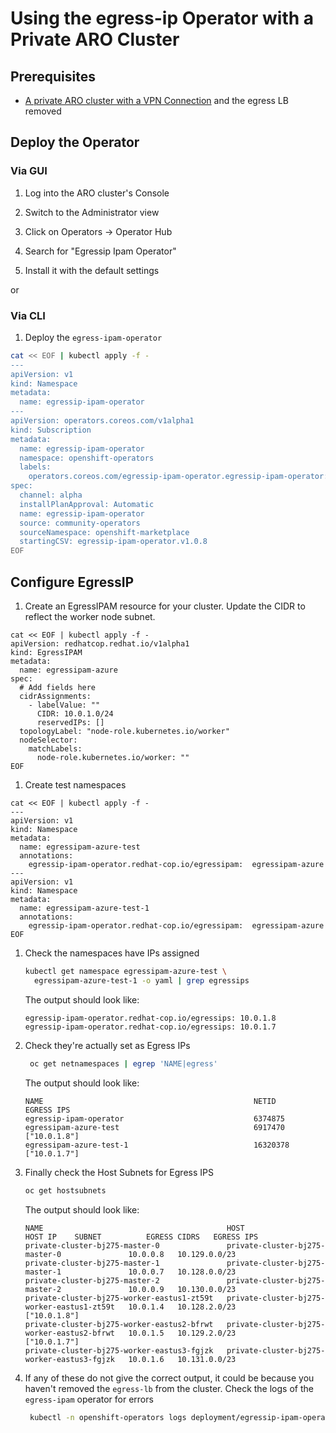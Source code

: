 # Using the egress-ip Operator with a Private ARO Cluster

## Prerequisites

* [A private ARO cluster with a VPN Connection](./private-cluster) and the egress LB removed

## Deploy the Operator

### Via GUI

1. Log into the ARO cluster's Console

1. Switch to the Administrator view

1. Click on Operators -> Operator Hub

1. Search for "Egressip Ipam Operator"

1. Install it with the default settings

or

### Via CLI

1. Deploy the `egress-ipam-operator`

```bash
cat << EOF | kubectl apply -f -
---
apiVersion: v1
kind: Namespace
metadata:
  name: egressip-ipam-operator
---
apiVersion: operators.coreos.com/v1alpha1
kind: Subscription
metadata:
  name: egressip-ipam-operator
  namespace: openshift-operators
  labels:
    operators.coreos.com/egressip-ipam-operator.egressip-ipam-operator: ''
spec:
  channel: alpha
  installPlanApproval: Automatic
  name: egressip-ipam-operator
  source: community-operators
  sourceNamespace: openshift-marketplace
  startingCSV: egressip-ipam-operator.v1.0.8
EOF
```

## Configure EgressIP

1. Create an EgressIPAM resource for your cluster.  Update the CIDR to reflect the worker node subnet.

```
cat << EOF | kubectl apply -f -
apiVersion: redhatcop.redhat.io/v1alpha1
kind: EgressIPAM
metadata:
  name: egressipam-azure
spec:
  # Add fields here
  cidrAssignments:
    - labelValue: ""
      CIDR: 10.0.1.0/24
      reservedIPs: []
  topologyLabel: "node-role.kubernetes.io/worker"
  nodeSelector:
    matchLabels:
      node-role.kubernetes.io/worker: ""
EOF
```

1. Create test namespaces

```
cat << EOF | kubectl apply -f -
---
apiVersion: v1
kind: Namespace
metadata:
  name: egressipam-azure-test
  annotations:
    egressip-ipam-operator.redhat-cop.io/egressipam:  egressipam-azure
---
apiVersion: v1
kind: Namespace
metadata:
  name: egressipam-azure-test-1
  annotations:
    egressip-ipam-operator.redhat-cop.io/egressipam:  egressipam-azure
EOF
```

1. Check the namespaces have IPs assigned

    ```bash
    kubectl get namespace egressipam-azure-test \
      egressipam-azure-test-1 -o yaml | grep egressips
    ```

    The output should look like:

    ```
    egressip-ipam-operator.redhat-cop.io/egressips: 10.0.1.8
    egressip-ipam-operator.redhat-cop.io/egressips: 10.0.1.7
    ```

1. Check they're actually set as Egress IPs

    ```bash
     oc get netnamespaces | egrep 'NAME|egress'
    ```

    The output should look like:

    ```
    NAME                                               NETID      EGRESS IPS
    egressip-ipam-operator                             6374875
    egressipam-azure-test                              6917470    ["10.0.1.8"]
    egressipam-azure-test-1                            16320378   ["10.0.1.7"]
    ```

1. Finally check the Host Subnets for Egress IPS

    ```bash
    oc get hostsubnets
    ```

    The output should look like:

    ```
    NAME                                         HOST                                         HOST IP    SUBNET          EGRESS CIDRS   EGRESS IPS
    private-cluster-bj275-master-0               private-cluster-bj275-master-0               10.0.0.8   10.129.0.0/23
    private-cluster-bj275-master-1               private-cluster-bj275-master-1               10.0.0.7   10.128.0.0/23
    private-cluster-bj275-master-2               private-cluster-bj275-master-2               10.0.0.9   10.130.0.0/23
    private-cluster-bj275-worker-eastus1-zt59t   private-cluster-bj275-worker-eastus1-zt59t   10.0.1.4   10.128.2.0/23                  ["10.0.1.8"]
    private-cluster-bj275-worker-eastus2-bfrwt   private-cluster-bj275-worker-eastus2-bfrwt   10.0.1.5   10.129.2.0/23                  ["10.0.1.7"]
    private-cluster-bj275-worker-eastus3-fgjzk   private-cluster-bj275-worker-eastus3-fgjzk   10.0.1.6   10.131.0.0/23
    ```

1. If any of these do not give the correct output, it could be because you haven't removed the `egress-lb` from the cluster. Check the logs of the `egress-ipam` operator for errors

    ```bash
     kubectl -n openshift-operators logs deployment/egressip-ipam-operator-controller-manager -c manager -f
     ```
